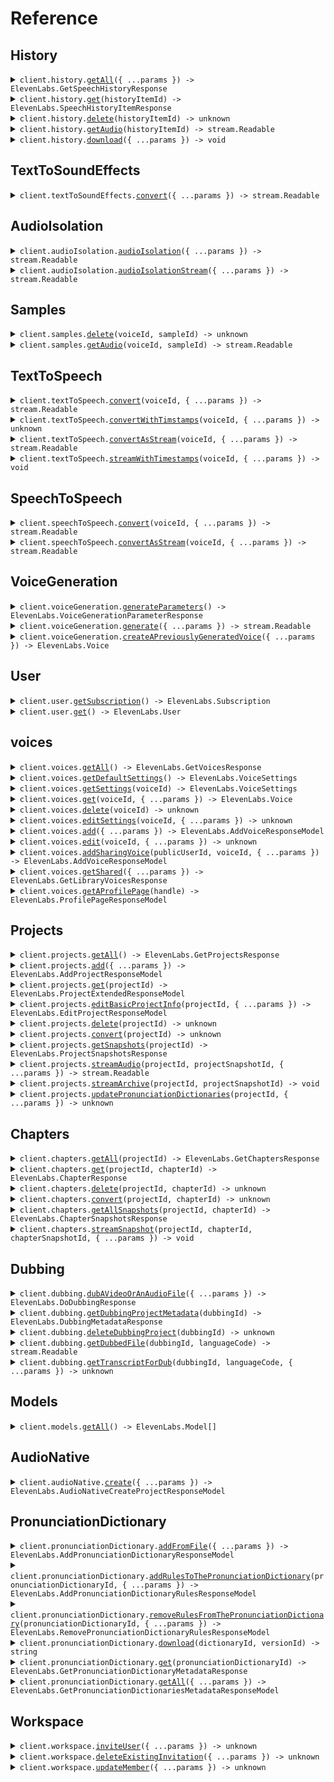 # Reference

## History

<details><summary><code>client.history.<a href="/src/api/resources/history/client/Client.ts">getAll</a>({ ...params }) -> ElevenLabs.GetSpeechHistoryResponse</code></summary>
<dl>
<dd>

#### 📝 Description

<dl>
<dd>

<dl>
<dd>

Returns metadata about all your generated audio.

</dd>
</dl>
</dd>
</dl>

#### 🔌 Usage

<dl>
<dd>

<dl>
<dd>

```typescript
await client.history.getAll({
    page_size: 1,
    voice_id: "pMsXgVXv3BLzUgSXRplE",
});
```

</dd>
</dl>
</dd>
</dl>

#### ⚙️ Parameters

<dl>
<dd>

<dl>
<dd>

**request:** `ElevenLabs.HistoryGetAllRequest`

</dd>
</dl>

<dl>
<dd>

**requestOptions:** `History.RequestOptions`

</dd>
</dl>
</dd>
</dl>

</dd>
</dl>
</details>

<details><summary><code>client.history.<a href="/src/api/resources/history/client/Client.ts">get</a>(historyItemId) -> ElevenLabs.SpeechHistoryItemResponse</code></summary>
<dl>
<dd>

#### 📝 Description

<dl>
<dd>

<dl>
<dd>

Returns information about an history item by its ID.

</dd>
</dl>
</dd>
</dl>

#### 🔌 Usage

<dl>
<dd>

<dl>
<dd>

```typescript
await client.history.get("ja9xsmfGhxYcymxGcOGB");
```

</dd>
</dl>
</dd>
</dl>

#### ⚙️ Parameters

<dl>
<dd>

<dl>
<dd>

**historyItemId:** `string` — History item ID to be used, you can use GET https://api.elevenlabs.io/v1/history to receive a list of history items and their IDs.

</dd>
</dl>

<dl>
<dd>

**requestOptions:** `History.RequestOptions`

</dd>
</dl>
</dd>
</dl>

</dd>
</dl>
</details>

<details><summary><code>client.history.<a href="/src/api/resources/history/client/Client.ts">delete</a>(historyItemId) -> unknown</code></summary>
<dl>
<dd>

#### 📝 Description

<dl>
<dd>

<dl>
<dd>

Delete a history item by its ID

</dd>
</dl>
</dd>
</dl>

#### 🔌 Usage

<dl>
<dd>

<dl>
<dd>

```typescript
await client.history.delete("ja9xsmfGhxYcymxGcOGB");
```

</dd>
</dl>
</dd>
</dl>

#### ⚙️ Parameters

<dl>
<dd>

<dl>
<dd>

**historyItemId:** `string` — History item ID to be used, you can use GET https://api.elevenlabs.io/v1/history to receive a list of history items and their IDs.

</dd>
</dl>

<dl>
<dd>

**requestOptions:** `History.RequestOptions`

</dd>
</dl>
</dd>
</dl>

</dd>
</dl>
</details>

<details><summary><code>client.history.<a href="/src/api/resources/history/client/Client.ts">getAudio</a>(historyItemId) -> stream.Readable</code></summary>
<dl>
<dd>

#### 📝 Description

<dl>
<dd>

<dl>
<dd>

Returns the audio of an history item.

</dd>
</dl>
</dd>
</dl>

#### 🔌 Usage

<dl>
<dd>

<dl>
<dd>

```typescript
await client.history.getAudio("ja9xsmfGhxYcymxGcOGB");
```

</dd>
</dl>
</dd>
</dl>

#### ⚙️ Parameters

<dl>
<dd>

<dl>
<dd>

**historyItemId:** `string` — History item ID to be used, you can use GET https://api.elevenlabs.io/v1/history to receive a list of history items and their IDs.

</dd>
</dl>

<dl>
<dd>

**requestOptions:** `History.RequestOptions`

</dd>
</dl>
</dd>
</dl>

</dd>
</dl>
</details>

<details><summary><code>client.history.<a href="/src/api/resources/history/client/Client.ts">download</a>({ ...params }) -> void</code></summary>
<dl>
<dd>

#### 📝 Description

<dl>
<dd>

<dl>
<dd>

Download one or more history items. If one history item ID is provided, we will return a single audio file. If more than one history item IDs are provided, we will provide the history items packed into a .zip file.

</dd>
</dl>
</dd>
</dl>

#### 🔌 Usage

<dl>
<dd>

<dl>
<dd>

```typescript
await client.history.download({
    history_item_ids: ["ja9xsmfGhxYcymxGcOGB"],
});
```

</dd>
</dl>
</dd>
</dl>

#### ⚙️ Parameters

<dl>
<dd>

<dl>
<dd>

**request:** `ElevenLabs.DownloadHistoryRequest`

</dd>
</dl>

<dl>
<dd>

**requestOptions:** `History.RequestOptions`

</dd>
</dl>
</dd>
</dl>

</dd>
</dl>
</details>

## TextToSoundEffects

<details><summary><code>client.textToSoundEffects.<a href="/src/api/resources/textToSoundEffects/client/Client.ts">convert</a>({ ...params }) -> stream.Readable</code></summary>
<dl>
<dd>

#### 📝 Description

<dl>
<dd>

<dl>
<dd>

Converts a text of your choice into sound

</dd>
</dl>
</dd>
</dl>

#### 🔌 Usage

<dl>
<dd>

<dl>
<dd>

```typescript
await client.textToSoundEffects.convert({
    text: "string",
    duration_seconds: 1.1,
    prompt_influence: 1.1,
});
```

</dd>
</dl>
</dd>
</dl>

#### ⚙️ Parameters

<dl>
<dd>

<dl>
<dd>

**request:** `ElevenLabs.BodySoundGenerationV1SoundGenerationPost`

</dd>
</dl>

<dl>
<dd>

**requestOptions:** `TextToSoundEffects.RequestOptions`

</dd>
</dl>
</dd>
</dl>

</dd>
</dl>
</details>

## AudioIsolation

<details><summary><code>client.audioIsolation.<a href="/src/api/resources/audioIsolation/client/Client.ts">audioIsolation</a>({ ...params }) -> stream.Readable</code></summary>
<dl>
<dd>

#### 📝 Description

<dl>
<dd>

<dl>
<dd>

Removes background noise from audio

</dd>
</dl>
</dd>
</dl>

#### 🔌 Usage

<dl>
<dd>

<dl>
<dd>

```typescript
await client.audioIsolation.audioIsolation({
    audio: fs.createReadStream("/path/to/your/file"),
});
```

</dd>
</dl>
</dd>
</dl>

#### ⚙️ Parameters

<dl>
<dd>

<dl>
<dd>

**request:** `ElevenLabs.BodyAudioIsolationV1AudioIsolationPost`

</dd>
</dl>

<dl>
<dd>

**requestOptions:** `AudioIsolation.RequestOptions`

</dd>
</dl>
</dd>
</dl>

</dd>
</dl>
</details>

<details><summary><code>client.audioIsolation.<a href="/src/api/resources/audioIsolation/client/Client.ts">audioIsolationStream</a>({ ...params }) -> stream.Readable</code></summary>
<dl>
<dd>

#### 📝 Description

<dl>
<dd>

<dl>
<dd>

Removes background noise from audio and streams the result

</dd>
</dl>
</dd>
</dl>

#### 🔌 Usage

<dl>
<dd>

<dl>
<dd>

```typescript
await client.audioIsolation.audioIsolationStream({
    audio: fs.createReadStream("/path/to/your/file"),
});
```

</dd>
</dl>
</dd>
</dl>

#### ⚙️ Parameters

<dl>
<dd>

<dl>
<dd>

**request:** `ElevenLabs.BodyAudioIsolationStreamV1AudioIsolationStreamPost`

</dd>
</dl>

<dl>
<dd>

**requestOptions:** `AudioIsolation.RequestOptions`

</dd>
</dl>
</dd>
</dl>

</dd>
</dl>
</details>

## Samples

<details><summary><code>client.samples.<a href="/src/api/resources/samples/client/Client.ts">delete</a>(voiceId, sampleId) -> unknown</code></summary>
<dl>
<dd>

#### 📝 Description

<dl>
<dd>

<dl>
<dd>

Removes a sample by its ID.

</dd>
</dl>
</dd>
</dl>

#### 🔌 Usage

<dl>
<dd>

<dl>
<dd>

```typescript
await client.samples.delete("ja9xsmfGhxYcymxGcOGB", "pMsXgVXv3BLzUgSXRplE");
```

</dd>
</dl>
</dd>
</dl>

#### ⚙️ Parameters

<dl>
<dd>

<dl>
<dd>

**voiceId:** `string` — Voice ID to be used, you can use https://api.elevenlabs.io/v1/voices to list all the available voices.

</dd>
</dl>

<dl>
<dd>

**sampleId:** `string` — Sample ID to be used, you can use GET https://api.elevenlabs.io/v1/voices/{voice_id} to list all the available samples for a voice.

</dd>
</dl>

<dl>
<dd>

**requestOptions:** `Samples.RequestOptions`

</dd>
</dl>
</dd>
</dl>

</dd>
</dl>
</details>

<details><summary><code>client.samples.<a href="/src/api/resources/samples/client/Client.ts">getAudio</a>(voiceId, sampleId) -> stream.Readable</code></summary>
<dl>
<dd>

#### 📝 Description

<dl>
<dd>

<dl>
<dd>

Returns the audio corresponding to a sample attached to a voice.

</dd>
</dl>
</dd>
</dl>

#### 🔌 Usage

<dl>
<dd>

<dl>
<dd>

```typescript
await client.samples.getAudio("ja9xsmfGhxYcymxGcOGB", "pMsXgVXv3BLzUgSXRplE");
```

</dd>
</dl>
</dd>
</dl>

#### ⚙️ Parameters

<dl>
<dd>

<dl>
<dd>

**voiceId:** `string` — Voice ID to be used, you can use https://api.elevenlabs.io/v1/voices to list all the available voices.

</dd>
</dl>

<dl>
<dd>

**sampleId:** `string` — Sample ID to be used, you can use GET https://api.elevenlabs.io/v1/voices/{voice_id} to list all the available samples for a voice.

</dd>
</dl>

<dl>
<dd>

**requestOptions:** `Samples.RequestOptions`

</dd>
</dl>
</dd>
</dl>

</dd>
</dl>
</details>

## TextToSpeech

<details><summary><code>client.textToSpeech.<a href="/src/api/resources/textToSpeech/client/Client.ts">convert</a>(voiceId, { ...params }) -> stream.Readable</code></summary>
<dl>
<dd>

#### 📝 Description

<dl>
<dd>

<dl>
<dd>

Converts text into speech using a voice of your choice and returns audio.

</dd>
</dl>
</dd>
</dl>

#### 🔌 Usage

<dl>
<dd>

<dl>
<dd>

```typescript
await client.textToSpeech.convert("pMsXgVXv3BLzUgSXRplE", {
    optimize_streaming_latency: ElevenLabs.OptimizeStreamingLatency.Zero,
    output_format: ElevenLabs.OutputFormat.Mp32205032,
    text: "It sure does, Jackie\u2026 My mama always said: \u201CIn Carolina, the air's so thick you can wear it!\u201D",
    voice_settings: {
        stability: 0.1,
        similarity_boost: 0.3,
        style: 0.2,
    },
});
```

</dd>
</dl>
</dd>
</dl>

#### ⚙️ Parameters

<dl>
<dd>

<dl>
<dd>

**voiceId:** `string` — Voice ID to be used, you can use https://api.elevenlabs.io/v1/voices to list all the available voices.

</dd>
</dl>

<dl>
<dd>

**request:** `ElevenLabs.TextToSpeechRequest`

</dd>
</dl>

<dl>
<dd>

**requestOptions:** `TextToSpeech.RequestOptions`

</dd>
</dl>
</dd>
</dl>

</dd>
</dl>
</details>

<details><summary><code>client.textToSpeech.<a href="/src/api/resources/textToSpeech/client/Client.ts">convertWithTimstamps</a>(voiceId, { ...params }) -> unknown</code></summary>
<dl>
<dd>

#### 📝 Description

<dl>
<dd>

<dl>
<dd>

Converts text into speech using a voice of your choice and returns JSON containing audio as a base64 encoded string together with information on when which character was spoken.

</dd>
</dl>
</dd>
</dl>

#### 🔌 Usage

<dl>
<dd>

<dl>
<dd>

```typescript
await client.textToSpeech.convertWithTimstamps("voice_id", {
    text: "text",
});
```

</dd>
</dl>
</dd>
</dl>

#### ⚙️ Parameters

<dl>
<dd>

<dl>
<dd>

**voiceId:** `string` — Voice ID to be used, you can use https://api.elevenlabs.io/v1/voices to list all the available voices.

</dd>
</dl>

<dl>
<dd>

**request:** `ElevenLabs.TextToSpeechWithTimstampsRequest`

</dd>
</dl>

<dl>
<dd>

**requestOptions:** `TextToSpeech.RequestOptions`

</dd>
</dl>
</dd>
</dl>

</dd>
</dl>
</details>

<details><summary><code>client.textToSpeech.<a href="/src/api/resources/textToSpeech/client/Client.ts">convertAsStream</a>(voiceId, { ...params }) -> stream.Readable</code></summary>
<dl>
<dd>

#### 📝 Description

<dl>
<dd>

<dl>
<dd>

Converts text into speech using a voice of your choice and returns audio as an audio stream.

</dd>
</dl>
</dd>
</dl>

#### 🔌 Usage

<dl>
<dd>

<dl>
<dd>

```typescript
await client.textToSpeech.convertAsStream("pMsXgVXv3BLzUgSXRplE", {
    optimize_streaming_latency: ElevenLabs.OptimizeStreamingLatency.Zero,
    output_format: ElevenLabs.OutputFormat.Mp32205032,
    text: "It sure does, Jackie\u2026 My mama always said: \u201CIn Carolina, the air's so thick you can wear it!\u201D",
    voice_settings: {
        stability: 0.1,
        similarity_boost: 0.3,
        style: 0.2,
    },
});
```

</dd>
</dl>
</dd>
</dl>

#### ⚙️ Parameters

<dl>
<dd>

<dl>
<dd>

**voiceId:** `string` — Voice ID to be used, you can use https://api.elevenlabs.io/v1/voices to list all the available voices.

</dd>
</dl>

<dl>
<dd>

**request:** `ElevenLabs.StreamTextToSpeechRequest`

</dd>
</dl>

<dl>
<dd>

**requestOptions:** `TextToSpeech.RequestOptions`

</dd>
</dl>
</dd>
</dl>

</dd>
</dl>
</details>

<details><summary><code>client.textToSpeech.<a href="/src/api/resources/textToSpeech/client/Client.ts">streamWithTimestamps</a>(voiceId, { ...params }) -> void</code></summary>
<dl>
<dd>

#### 📝 Description

<dl>
<dd>

<dl>
<dd>

Converts text into speech using a voice of your choice and returns a stream of JSONs containing audio as a base64 encoded string together with information on when which character was spoken.

</dd>
</dl>
</dd>
</dl>

#### 🔌 Usage

<dl>
<dd>

<dl>
<dd>

```typescript
await client.textToSpeech.streamWithTimestamps("voice_id", {
    text: "text",
});
```

</dd>
</dl>
</dd>
</dl>

#### ⚙️ Parameters

<dl>
<dd>

<dl>
<dd>

**voiceId:** `string` — Voice ID to be used, you can use https://api.elevenlabs.io/v1/voices to list all the available voices.

</dd>
</dl>

<dl>
<dd>

**request:** `ElevenLabs.StreamTextToSpeechWithTimstampsRequest`

</dd>
</dl>

<dl>
<dd>

**requestOptions:** `TextToSpeech.RequestOptions`

</dd>
</dl>
</dd>
</dl>

</dd>
</dl>
</details>

## SpeechToSpeech

<details><summary><code>client.speechToSpeech.<a href="/src/api/resources/speechToSpeech/client/Client.ts">convert</a>(voiceId, { ...params }) -> stream.Readable</code></summary>
<dl>
<dd>

#### 📝 Description

<dl>
<dd>

<dl>
<dd>

Create speech by combining the content and emotion of the uploaded audio with a voice of your choice.

</dd>
</dl>
</dd>
</dl>

#### 🔌 Usage

<dl>
<dd>

<dl>
<dd>

```typescript
await client.speechToSpeech.convert("string", {
    audio: fs.createReadStream("/path/to/your/file"),
    enable_logging: ElevenLabs.OptimizeStreamingLatency.Zero,
    optimize_streaming_latency: ElevenLabs.OutputFormat.Mp32205032,
    output_format: "string",
});
```

</dd>
</dl>
</dd>
</dl>

#### ⚙️ Parameters

<dl>
<dd>

<dl>
<dd>

**voiceId:** `string`

</dd>
</dl>

<dl>
<dd>

**request:** `ElevenLabs.BodySpeechToSpeechV1SpeechToSpeechVoiceIdPost`

</dd>
</dl>

<dl>
<dd>

**requestOptions:** `SpeechToSpeech.RequestOptions`

</dd>
</dl>
</dd>
</dl>

</dd>
</dl>
</details>

<details><summary><code>client.speechToSpeech.<a href="/src/api/resources/speechToSpeech/client/Client.ts">convertAsStream</a>(voiceId, { ...params }) -> stream.Readable</code></summary>
<dl>
<dd>

#### 📝 Description

<dl>
<dd>

<dl>
<dd>

Create speech by combining the content and emotion of the uploaded audio with a voice of your choice and returns an audio stream.

</dd>
</dl>
</dd>
</dl>

#### 🔌 Usage

<dl>
<dd>

<dl>
<dd>

```typescript
await client.speechToSpeech.convertAsStream("string", {
    audio: fs.createReadStream("/path/to/your/file"),
    enable_logging: ElevenLabs.OptimizeStreamingLatency.Zero,
    optimize_streaming_latency: ElevenLabs.OutputFormat.Mp32205032,
    output_format: "string",
});
```

</dd>
</dl>
</dd>
</dl>

#### ⚙️ Parameters

<dl>
<dd>

<dl>
<dd>

**voiceId:** `string`

</dd>
</dl>

<dl>
<dd>

**request:** `ElevenLabs.BodySpeechToSpeechStreamingV1SpeechToSpeechVoiceIdStreamPost`

</dd>
</dl>

<dl>
<dd>

**requestOptions:** `SpeechToSpeech.RequestOptions`

</dd>
</dl>
</dd>
</dl>

</dd>
</dl>
</details>

## VoiceGeneration

<details><summary><code>client.voiceGeneration.<a href="/src/api/resources/voiceGeneration/client/Client.ts">generateParameters</a>() -> ElevenLabs.VoiceGenerationParameterResponse</code></summary>
<dl>
<dd>

#### 📝 Description

<dl>
<dd>

<dl>
<dd>

Get possible parameters for the /v1/voice-generation/generate-voice endpoint.

</dd>
</dl>
</dd>
</dl>

#### 🔌 Usage

<dl>
<dd>

<dl>
<dd>

```typescript
await client.voiceGeneration.generateParameters();
```

</dd>
</dl>
</dd>
</dl>

#### ⚙️ Parameters

<dl>
<dd>

<dl>
<dd>

**requestOptions:** `VoiceGeneration.RequestOptions`

</dd>
</dl>
</dd>
</dl>

</dd>
</dl>
</details>

<details><summary><code>client.voiceGeneration.<a href="/src/api/resources/voiceGeneration/client/Client.ts">generate</a>({ ...params }) -> stream.Readable</code></summary>
<dl>
<dd>

#### 📝 Description

<dl>
<dd>

<dl>
<dd>

Generate a random voice based on parameters. This method returns a generated_voice_id in the response header, and a sample of the voice in the body. If you like the generated voice call /v1/voice-generation/create-voice with the generated_voice_id to create the voice.

</dd>
</dl>
</dd>
</dl>

#### 🔌 Usage

<dl>
<dd>

<dl>
<dd>

```typescript
await client.voiceGeneration.generate({
    gender: ElevenLabs.Gender.Female,
    accent: "american",
    age: ElevenLabs.Age.MiddleAged,
    accent_strength: 2,
    text: "It sure does, Jackie\u2026 My mama always said: \u201CIn Carolina, the air's so thick you can wear it!\u201D",
});
```

</dd>
</dl>
</dd>
</dl>

#### ⚙️ Parameters

<dl>
<dd>

<dl>
<dd>

**request:** `ElevenLabs.GenerateVoiceRequest`

</dd>
</dl>

<dl>
<dd>

**requestOptions:** `VoiceGeneration.RequestOptions`

</dd>
</dl>
</dd>
</dl>

</dd>
</dl>
</details>

<details><summary><code>client.voiceGeneration.<a href="/src/api/resources/voiceGeneration/client/Client.ts">createAPreviouslyGeneratedVoice</a>({ ...params }) -> ElevenLabs.Voice</code></summary>
<dl>
<dd>

#### 📝 Description

<dl>
<dd>

<dl>
<dd>

Create a previously generated voice. This endpoint should be called after you fetched a generated_voice_id using /v1/voice-generation/generate-voice.

</dd>
</dl>
</dd>
</dl>

#### 🔌 Usage

<dl>
<dd>

<dl>
<dd>

```typescript
await client.voiceGeneration.createAPreviouslyGeneratedVoice({
    voice_name: "Alex",
    voice_description: "Middle-aged American woman",
    generated_voice_id: "rbVJFu6SGRD1dbWpKnWl",
});
```

</dd>
</dl>
</dd>
</dl>

#### ⚙️ Parameters

<dl>
<dd>

<dl>
<dd>

**request:** `ElevenLabs.CreatePreviouslyGenertedVoiceRequest`

</dd>
</dl>

<dl>
<dd>

**requestOptions:** `VoiceGeneration.RequestOptions`

</dd>
</dl>
</dd>
</dl>

</dd>
</dl>
</details>

## User

<details><summary><code>client.user.<a href="/src/api/resources/user/client/Client.ts">getSubscription</a>() -> ElevenLabs.Subscription</code></summary>
<dl>
<dd>

#### 📝 Description

<dl>
<dd>

<dl>
<dd>

Gets extended information about the users subscription

</dd>
</dl>
</dd>
</dl>

#### 🔌 Usage

<dl>
<dd>

<dl>
<dd>

```typescript
await client.user.getSubscription();
```

</dd>
</dl>
</dd>
</dl>

#### ⚙️ Parameters

<dl>
<dd>

<dl>
<dd>

**requestOptions:** `User.RequestOptions`

</dd>
</dl>
</dd>
</dl>

</dd>
</dl>
</details>

<details><summary><code>client.user.<a href="/src/api/resources/user/client/Client.ts">get</a>() -> ElevenLabs.User</code></summary>
<dl>
<dd>

#### 📝 Description

<dl>
<dd>

<dl>
<dd>

Gets information about the user

</dd>
</dl>
</dd>
</dl>

#### 🔌 Usage

<dl>
<dd>

<dl>
<dd>

```typescript
await client.user.get();
```

</dd>
</dl>
</dd>
</dl>

#### ⚙️ Parameters

<dl>
<dd>

<dl>
<dd>

**requestOptions:** `User.RequestOptions`

</dd>
</dl>
</dd>
</dl>

</dd>
</dl>
</details>

## voices

<details><summary><code>client.voices.<a href="/src/api/resources/voices/client/Client.ts">getAll</a>() -> ElevenLabs.GetVoicesResponse</code></summary>
<dl>
<dd>

#### 📝 Description

<dl>
<dd>

<dl>
<dd>

Gets a list of all available voices for a user.

</dd>
</dl>
</dd>
</dl>

#### 🔌 Usage

<dl>
<dd>

<dl>
<dd>

```typescript
await client.voices.getAll();
```

</dd>
</dl>
</dd>
</dl>

#### ⚙️ Parameters

<dl>
<dd>

<dl>
<dd>

**requestOptions:** `Voices.RequestOptions`

</dd>
</dl>
</dd>
</dl>

</dd>
</dl>
</details>

<details><summary><code>client.voices.<a href="/src/api/resources/voices/client/Client.ts">getDefaultSettings</a>() -> ElevenLabs.VoiceSettings</code></summary>
<dl>
<dd>

#### 📝 Description

<dl>
<dd>

<dl>
<dd>

Gets the default settings for voices. "similarity_boost" corresponds to"Clarity + Similarity Enhancement" in the web app and "stability" corresponds to "Stability" slider in the web app.

</dd>
</dl>
</dd>
</dl>

#### 🔌 Usage

<dl>
<dd>

<dl>
<dd>

```typescript
await client.voices.getDefaultSettings();
```

</dd>
</dl>
</dd>
</dl>

#### ⚙️ Parameters

<dl>
<dd>

<dl>
<dd>

**requestOptions:** `Voices.RequestOptions`

</dd>
</dl>
</dd>
</dl>

</dd>
</dl>
</details>

<details><summary><code>client.voices.<a href="/src/api/resources/voices/client/Client.ts">getSettings</a>(voiceId) -> ElevenLabs.VoiceSettings</code></summary>
<dl>
<dd>

#### 📝 Description

<dl>
<dd>

<dl>
<dd>

Returns the settings for a specific voice. "similarity_boost" corresponds to"Clarity + Similarity Enhancement" in the web app and "stability" corresponds to "Stability" slider in the web app.

</dd>
</dl>
</dd>
</dl>

#### 🔌 Usage

<dl>
<dd>

<dl>
<dd>

```typescript
await client.voices.getSettings("2EiwWnXFnvU5JabPnv8n");
```

</dd>
</dl>
</dd>
</dl>

#### ⚙️ Parameters

<dl>
<dd>

<dl>
<dd>

**voiceId:** `string` — Voice ID to be used, you can use https://api.elevenlabs.io/v1/voices to list all the available voices.

</dd>
</dl>

<dl>
<dd>

**requestOptions:** `Voices.RequestOptions`

</dd>
</dl>
</dd>
</dl>

</dd>
</dl>
</details>

<details><summary><code>client.voices.<a href="/src/api/resources/voices/client/Client.ts">get</a>(voiceId, { ...params }) -> ElevenLabs.Voice</code></summary>
<dl>
<dd>

#### 📝 Description

<dl>
<dd>

<dl>
<dd>

Returns metadata about a specific voice.

</dd>
</dl>
</dd>
</dl>

#### 🔌 Usage

<dl>
<dd>

<dl>
<dd>

```typescript
await client.voices.get("29vD33N1CtxCmqQRPOHJ");
```

</dd>
</dl>
</dd>
</dl>

#### ⚙️ Parameters

<dl>
<dd>

<dl>
<dd>

**voiceId:** `string` — Voice ID to be used, you can use https://api.elevenlabs.io/v1/voices to list all the available voices.

</dd>
</dl>

<dl>
<dd>

**request:** `ElevenLabs.VoicesGetRequest`

</dd>
</dl>

<dl>
<dd>

**requestOptions:** `Voices.RequestOptions`

</dd>
</dl>
</dd>
</dl>

</dd>
</dl>
</details>

<details><summary><code>client.voices.<a href="/src/api/resources/voices/client/Client.ts">delete</a>(voiceId) -> unknown</code></summary>
<dl>
<dd>

#### 📝 Description

<dl>
<dd>

<dl>
<dd>

Deletes a voice by its ID.

</dd>
</dl>
</dd>
</dl>

#### 🔌 Usage

<dl>
<dd>

<dl>
<dd>

```typescript
await client.voices.delete("29vD33N1CtxCmqQRPOHJ");
```

</dd>
</dl>
</dd>
</dl>

#### ⚙️ Parameters

<dl>
<dd>

<dl>
<dd>

**voiceId:** `string` — Voice ID to be used, you can use https://api.elevenlabs.io/v1/voices to list all the available voices.

</dd>
</dl>

<dl>
<dd>

**requestOptions:** `Voices.RequestOptions`

</dd>
</dl>
</dd>
</dl>

</dd>
</dl>
</details>

<details><summary><code>client.voices.<a href="/src/api/resources/voices/client/Client.ts">editSettings</a>(voiceId, { ...params }) -> unknown</code></summary>
<dl>
<dd>

#### 📝 Description

<dl>
<dd>

<dl>
<dd>

Edit your settings for a specific voice. "similarity_boost" corresponds to"Clarity + Similarity Enhancement" in the web app and "stability" corresponds to "Stability" slider in the web app.

</dd>
</dl>
</dd>
</dl>

#### 🔌 Usage

<dl>
<dd>

<dl>
<dd>

```typescript
await client.voices.editSettings("29vD33N1CtxCmqQRPOHJ", {
    stability: 0.1,
    similarity_boost: 0.3,
    style: 0.2,
});
```

</dd>
</dl>
</dd>
</dl>

#### ⚙️ Parameters

<dl>
<dd>

<dl>
<dd>

**voiceId:** `string` — Voice ID to be used, you can use https://api.elevenlabs.io/v1/voices to list all the available voices.

</dd>
</dl>

<dl>
<dd>

**request:** `ElevenLabs.VoiceSettings`

</dd>
</dl>

<dl>
<dd>

**requestOptions:** `Voices.RequestOptions`

</dd>
</dl>
</dd>
</dl>

</dd>
</dl>
</details>

<details><summary><code>client.voices.<a href="/src/api/resources/voices/client/Client.ts">add</a>({ ...params }) -> ElevenLabs.AddVoiceResponseModel</code></summary>
<dl>
<dd>

#### 📝 Description

<dl>
<dd>

<dl>
<dd>

Add a new voice to your collection of voices in VoiceLab.

</dd>
</dl>
</dd>
</dl>

#### 🔌 Usage

<dl>
<dd>

<dl>
<dd>

```typescript
await client.voices.add({
    files: [fs.createReadStream("/path/to/your/file")],
    name: "Alex",
});
```

</dd>
</dl>
</dd>
</dl>

#### ⚙️ Parameters

<dl>
<dd>

<dl>
<dd>

**request:** `ElevenLabs.BodyAddVoiceV1VoicesAddPost`

</dd>
</dl>

<dl>
<dd>

**requestOptions:** `Voices.RequestOptions`

</dd>
</dl>
</dd>
</dl>

</dd>
</dl>
</details>

<details><summary><code>client.voices.<a href="/src/api/resources/voices/client/Client.ts">edit</a>(voiceId, { ...params }) -> unknown</code></summary>
<dl>
<dd>

#### 📝 Description

<dl>
<dd>

<dl>
<dd>

Edit a voice created by you.

</dd>
</dl>
</dd>
</dl>

#### 🔌 Usage

<dl>
<dd>

<dl>
<dd>

```typescript
await client.voices.edit("JBFqnCBsd6RMkjVDRZzb", {
    name: "George",
});
```

</dd>
</dl>
</dd>
</dl>

#### ⚙️ Parameters

<dl>
<dd>

<dl>
<dd>

**voiceId:** `string`

</dd>
</dl>

<dl>
<dd>

**request:** `ElevenLabs.BodyEditVoiceV1VoicesVoiceIdEditPost`

</dd>
</dl>

<dl>
<dd>

**requestOptions:** `Voices.RequestOptions`

</dd>
</dl>
</dd>
</dl>

</dd>
</dl>
</details>

<details><summary><code>client.voices.<a href="/src/api/resources/voices/client/Client.ts">addSharingVoice</a>(publicUserId, voiceId, { ...params }) -> ElevenLabs.AddVoiceResponseModel</code></summary>
<dl>
<dd>

#### 📝 Description

<dl>
<dd>

<dl>
<dd>

Add a sharing voice to your collection of voices in VoiceLab.

</dd>
</dl>
</dd>
</dl>

#### 🔌 Usage

<dl>
<dd>

<dl>
<dd>

```typescript
await client.voices.addSharingVoice(
    "63e84100a6bf7874ba37a1bab9a31828a379ec94b891b401653b655c5110880f",
    "sB1b5zUrxQVAFl2PhZFp",
    {
        new_name: "Alita",
    }
);
```

</dd>
</dl>
</dd>
</dl>

#### ⚙️ Parameters

<dl>
<dd>

<dl>
<dd>

**publicUserId:** `string` — Public user ID used to publicly identify ElevenLabs users.

</dd>
</dl>

<dl>
<dd>

**voiceId:** `string` — Voice ID to be used, you can use https://api.elevenlabs.io/v1/voices to list all the available voices.

</dd>
</dl>

<dl>
<dd>

**request:** `ElevenLabs.AddSharingVoiceRequest`

</dd>
</dl>

<dl>
<dd>

**requestOptions:** `Voices.RequestOptions`

</dd>
</dl>
</dd>
</dl>

</dd>
</dl>
</details>

<details><summary><code>client.voices.<a href="/src/api/resources/voices/client/Client.ts">getShared</a>({ ...params }) -> ElevenLabs.GetLibraryVoicesResponse</code></summary>
<dl>
<dd>

#### 📝 Description

<dl>
<dd>

<dl>
<dd>

Gets a list of shared voices.

</dd>
</dl>
</dd>
</dl>

#### 🔌 Usage

<dl>
<dd>

<dl>
<dd>

```typescript
await client.voices.getShared({
    page_size: 1,
    gender: "female",
    language: "en",
});
```

</dd>
</dl>
</dd>
</dl>

#### ⚙️ Parameters

<dl>
<dd>

<dl>
<dd>

**request:** `ElevenLabs.VoicesGetSharedRequest`

</dd>
</dl>

<dl>
<dd>

**requestOptions:** `Voices.RequestOptions`

</dd>
</dl>
</dd>
</dl>

</dd>
</dl>
</details>

<details><summary><code>client.voices.<a href="/src/api/resources/voices/client/Client.ts">getAProfilePage</a>(handle) -> ElevenLabs.ProfilePageResponseModel</code></summary>
<dl>
<dd>

#### 📝 Description

<dl>
<dd>

<dl>
<dd>

Gets a profile page based on a handle

</dd>
</dl>
</dd>
</dl>

#### 🔌 Usage

<dl>
<dd>

<dl>
<dd>

```typescript
await client.voices.getAProfilePage("handle");
```

</dd>
</dl>
</dd>
</dl>

#### ⚙️ Parameters

<dl>
<dd>

<dl>
<dd>

**handle:** `string` — Handle for a VA's profile page

</dd>
</dl>

<dl>
<dd>

**requestOptions:** `Voices.RequestOptions`

</dd>
</dl>
</dd>
</dl>

</dd>
</dl>
</details>

## Projects

<details><summary><code>client.projects.<a href="/src/api/resources/projects/client/Client.ts">getAll</a>() -> ElevenLabs.GetProjectsResponse</code></summary>
<dl>
<dd>

#### 📝 Description

<dl>
<dd>

<dl>
<dd>

Returns a list of your projects together and its metadata.

</dd>
</dl>
</dd>
</dl>

#### 🔌 Usage

<dl>
<dd>

<dl>
<dd>

```typescript
await client.projects.getAll();
```

</dd>
</dl>
</dd>
</dl>

#### ⚙️ Parameters

<dl>
<dd>

<dl>
<dd>

**requestOptions:** `Projects.RequestOptions`

</dd>
</dl>
</dd>
</dl>

</dd>
</dl>
</details>

<details><summary><code>client.projects.<a href="/src/api/resources/projects/client/Client.ts">add</a>({ ...params }) -> ElevenLabs.AddProjectResponseModel</code></summary>
<dl>
<dd>

#### 📝 Description

<dl>
<dd>

<dl>
<dd>

Creates a new project, it can be either initialized as blank, from a document or from a URL.

</dd>
</dl>
</dd>
</dl>

#### 🔌 Usage

<dl>
<dd>

<dl>
<dd>

```typescript
await client.projects.add({
    name: "name",
    default_title_voice_id: "default_title_voice_id",
    default_paragraph_voice_id: "default_paragraph_voice_id",
    default_model_id: "default_model_id",
});
```

</dd>
</dl>
</dd>
</dl>

#### ⚙️ Parameters

<dl>
<dd>

<dl>
<dd>

**request:** `ElevenLabs.BodyAddProjectV1ProjectsAddPost`

</dd>
</dl>

<dl>
<dd>

**requestOptions:** `Projects.RequestOptions`

</dd>
</dl>
</dd>
</dl>

</dd>
</dl>
</details>

<details><summary><code>client.projects.<a href="/src/api/resources/projects/client/Client.ts">get</a>(projectId) -> ElevenLabs.ProjectExtendedResponseModel</code></summary>
<dl>
<dd>

#### 📝 Description

<dl>
<dd>

<dl>
<dd>

Returns information about a specific project. This endpoint returns more detailed information about a project than GET api.elevenlabs.io/v1/projects.

</dd>
</dl>
</dd>
</dl>

#### 🔌 Usage

<dl>
<dd>

<dl>
<dd>

```typescript
await client.projects.get("project_id");
```

</dd>
</dl>
</dd>
</dl>

#### ⚙️ Parameters

<dl>
<dd>

<dl>
<dd>

**projectId:** `string` — The project_id of the project, you can query GET https://api.elevenlabs.io/v1/projects to list all available projects.

</dd>
</dl>

<dl>
<dd>

**requestOptions:** `Projects.RequestOptions`

</dd>
</dl>
</dd>
</dl>

</dd>
</dl>
</details>

<details><summary><code>client.projects.<a href="/src/api/resources/projects/client/Client.ts">editBasicProjectInfo</a>(projectId, { ...params }) -> ElevenLabs.EditProjectResponseModel</code></summary>
<dl>
<dd>

#### 📝 Description

<dl>
<dd>

<dl>
<dd>

Edits basic project info.

</dd>
</dl>
</dd>
</dl>

#### 🔌 Usage

<dl>
<dd>

<dl>
<dd>

```typescript
await client.projects.editBasicProjectInfo("project_id", {
    name: "name",
    default_title_voice_id: "default_title_voice_id",
    default_paragraph_voice_id: "default_paragraph_voice_id",
});
```

</dd>
</dl>
</dd>
</dl>

#### ⚙️ Parameters

<dl>
<dd>

<dl>
<dd>

**projectId:** `string` — The project_id of the project, you can query GET https://api.elevenlabs.io/v1/projects to list all available projects.

</dd>
</dl>

<dl>
<dd>

**request:** `ElevenLabs.BodyEditBasicProjectInfoV1ProjectsProjectIdPost`

</dd>
</dl>

<dl>
<dd>

**requestOptions:** `Projects.RequestOptions`

</dd>
</dl>
</dd>
</dl>

</dd>
</dl>
</details>

<details><summary><code>client.projects.<a href="/src/api/resources/projects/client/Client.ts">delete</a>(projectId) -> unknown</code></summary>
<dl>
<dd>

#### 📝 Description

<dl>
<dd>

<dl>
<dd>

Delete a project by its project_id.

</dd>
</dl>
</dd>
</dl>

#### 🔌 Usage

<dl>
<dd>

<dl>
<dd>

```typescript
await client.projects.delete("project_id");
```

</dd>
</dl>
</dd>
</dl>

#### ⚙️ Parameters

<dl>
<dd>

<dl>
<dd>

**projectId:** `string` — The project_id of the project, you can query GET https://api.elevenlabs.io/v1/projects to list all available projects.

</dd>
</dl>

<dl>
<dd>

**requestOptions:** `Projects.RequestOptions`

</dd>
</dl>
</dd>
</dl>

</dd>
</dl>
</details>

<details><summary><code>client.projects.<a href="/src/api/resources/projects/client/Client.ts">convert</a>(projectId) -> unknown</code></summary>
<dl>
<dd>

#### 📝 Description

<dl>
<dd>

<dl>
<dd>

Starts conversion of a project and all of its chapters.

</dd>
</dl>
</dd>
</dl>

#### 🔌 Usage

<dl>
<dd>

<dl>
<dd>

```typescript
await client.projects.convert("project_id");
```

</dd>
</dl>
</dd>
</dl>

#### ⚙️ Parameters

<dl>
<dd>

<dl>
<dd>

**projectId:** `string` — The project_id of the project, you can query GET https://api.elevenlabs.io/v1/projects to list all available projects.

</dd>
</dl>

<dl>
<dd>

**requestOptions:** `Projects.RequestOptions`

</dd>
</dl>
</dd>
</dl>

</dd>
</dl>
</details>

<details><summary><code>client.projects.<a href="/src/api/resources/projects/client/Client.ts">getSnapshots</a>(projectId) -> ElevenLabs.ProjectSnapshotsResponse</code></summary>
<dl>
<dd>

#### 📝 Description

<dl>
<dd>

<dl>
<dd>

Gets the snapshots of a project.

</dd>
</dl>
</dd>
</dl>

#### 🔌 Usage

<dl>
<dd>

<dl>
<dd>

```typescript
await client.projects.getSnapshots("project_id");
```

</dd>
</dl>
</dd>
</dl>

#### ⚙️ Parameters

<dl>
<dd>

<dl>
<dd>

**projectId:** `string` — The project_id of the project, you can query GET https://api.elevenlabs.io/v1/projects to list all available projects.

</dd>
</dl>

<dl>
<dd>

**requestOptions:** `Projects.RequestOptions`

</dd>
</dl>
</dd>
</dl>

</dd>
</dl>
</details>

<details><summary><code>client.projects.<a href="/src/api/resources/projects/client/Client.ts">streamAudio</a>(projectId, projectSnapshotId, { ...params }) -> stream.Readable</code></summary>
<dl>
<dd>

#### 📝 Description

<dl>
<dd>

<dl>
<dd>

Stream the audio from a project snapshot.

</dd>
</dl>
</dd>
</dl>

#### 🔌 Usage

<dl>
<dd>

<dl>
<dd>

```typescript
await client.projects.streamAudio("string", "string", {
    convert_to_mpeg: true,
});
```

</dd>
</dl>
</dd>
</dl>

#### ⚙️ Parameters

<dl>
<dd>

<dl>
<dd>

**projectId:** `string` — The project_id of the project, you can query GET https://api.elevenlabs.io/v1/projects to list all available projects.

</dd>
</dl>

<dl>
<dd>

**projectSnapshotId:** `string` — The project_snapshot_id of the project snapshot. You can query GET /v1/projects/{project_id}/snapshots to list all available snapshots for a project.

</dd>
</dl>

<dl>
<dd>

**request:** `ElevenLabs.BodyStreamProjectAudioV1ProjectsProjectIdSnapshotsProjectSnapshotIdStreamPost`

</dd>
</dl>

<dl>
<dd>

**requestOptions:** `Projects.RequestOptions`

</dd>
</dl>
</dd>
</dl>

</dd>
</dl>
</details>

<details><summary><code>client.projects.<a href="/src/api/resources/projects/client/Client.ts">streamArchive</a>(projectId, projectSnapshotId) -> void</code></summary>
<dl>
<dd>

#### 📝 Description

<dl>
<dd>

<dl>
<dd>

Streams archive with project audio.

</dd>
</dl>
</dd>
</dl>

#### 🔌 Usage

<dl>
<dd>

<dl>
<dd>

```typescript
await client.projects.streamArchive("project_id", "project_snapshot_id");
```

</dd>
</dl>
</dd>
</dl>

#### ⚙️ Parameters

<dl>
<dd>

<dl>
<dd>

**projectId:** `string` — The project_id of the project, you can query GET https://api.elevenlabs.io/v1/projects to list all available projects.

</dd>
</dl>

<dl>
<dd>

**projectSnapshotId:** `string` — The project_snapshot_id of the project snapshot. You can query GET /v1/projects/{project_id}/snapshots to list all available snapshots for a project.

</dd>
</dl>

<dl>
<dd>

**requestOptions:** `Projects.RequestOptions`

</dd>
</dl>
</dd>
</dl>

</dd>
</dl>
</details>

<details><summary><code>client.projects.<a href="/src/api/resources/projects/client/Client.ts">updatePronunciationDictionaries</a>(projectId, { ...params }) -> unknown</code></summary>
<dl>
<dd>

#### 📝 Description

<dl>
<dd>

<dl>
<dd>

Updates the set of pronunciation dictionaries acting on a project. This will automatically mark text within this project as requiring reconverting where the new dictionary would apply or the old one no longer does.

</dd>
</dl>
</dd>
</dl>

#### 🔌 Usage

<dl>
<dd>

<dl>
<dd>

```typescript
await client.projects.updatePronunciationDictionaries("project_id", {
    pronunciation_dictionary_locators: [
        {
            pronunciation_dictionary_id: "pronunciation_dictionary_id",
            version_id: "version_id",
        },
    ],
});
```

</dd>
</dl>
</dd>
</dl>

#### ⚙️ Parameters

<dl>
<dd>

<dl>
<dd>

**projectId:** `string` — The project_id of the project, you can query GET https://api.elevenlabs.io/v1/projects to list all available projects.

</dd>
</dl>

<dl>
<dd>

**request:** `ElevenLabs.UpdatePronunciationDictionariesRequest`

</dd>
</dl>

<dl>
<dd>

**requestOptions:** `Projects.RequestOptions`

</dd>
</dl>
</dd>
</dl>

</dd>
</dl>
</details>

## Chapters

<details><summary><code>client.chapters.<a href="/src/api/resources/chapters/client/Client.ts">getAll</a>(projectId) -> ElevenLabs.GetChaptersResponse</code></summary>
<dl>
<dd>

#### 📝 Description

<dl>
<dd>

<dl>
<dd>

Returns a list of your chapters for a project together and its metadata.

</dd>
</dl>
</dd>
</dl>

#### 🔌 Usage

<dl>
<dd>

<dl>
<dd>

```typescript
await client.chapters.getAll("project_id");
```

</dd>
</dl>
</dd>
</dl>

#### ⚙️ Parameters

<dl>
<dd>

<dl>
<dd>

**projectId:** `string` — The project_id of the project, you can query GET https://api.elevenlabs.io/v1/projects to list all available projects.

</dd>
</dl>

<dl>
<dd>

**requestOptions:** `Chapters.RequestOptions`

</dd>
</dl>
</dd>
</dl>

</dd>
</dl>
</details>

<details><summary><code>client.chapters.<a href="/src/api/resources/chapters/client/Client.ts">get</a>(projectId, chapterId) -> ElevenLabs.ChapterResponse</code></summary>
<dl>
<dd>

#### 📝 Description

<dl>
<dd>

<dl>
<dd>

Returns information about a specific chapter.

</dd>
</dl>
</dd>
</dl>

#### 🔌 Usage

<dl>
<dd>

<dl>
<dd>

```typescript
await client.chapters.get("project_id", "chapter_id");
```

</dd>
</dl>
</dd>
</dl>

#### ⚙️ Parameters

<dl>
<dd>

<dl>
<dd>

**projectId:** `string` — The project_id of the project, you can query GET https://api.elevenlabs.io/v1/projects to list all available projects.

</dd>
</dl>

<dl>
<dd>

**chapterId:** `string` — The chapter_id of the chapter. You can query GET https://api.elevenlabs.io/v1/projects/{project_id}/chapters to list all available chapters for a project.

</dd>
</dl>

<dl>
<dd>

**requestOptions:** `Chapters.RequestOptions`

</dd>
</dl>
</dd>
</dl>

</dd>
</dl>
</details>

<details><summary><code>client.chapters.<a href="/src/api/resources/chapters/client/Client.ts">delete</a>(projectId, chapterId) -> unknown</code></summary>
<dl>
<dd>

#### 📝 Description

<dl>
<dd>

<dl>
<dd>

Delete a chapter by its chapter_id.

</dd>
</dl>
</dd>
</dl>

#### 🔌 Usage

<dl>
<dd>

<dl>
<dd>

```typescript
await client.chapters.delete("project_id", "chapter_id");
```

</dd>
</dl>
</dd>
</dl>

#### ⚙️ Parameters

<dl>
<dd>

<dl>
<dd>

**projectId:** `string` — The project_id of the project, you can query GET https://api.elevenlabs.io/v1/projects to list all available projects.

</dd>
</dl>

<dl>
<dd>

**chapterId:** `string` — The chapter_id of the chapter. You can query GET https://api.elevenlabs.io/v1/projects/{project_id}/chapters to list all available chapters for a project.

</dd>
</dl>

<dl>
<dd>

**requestOptions:** `Chapters.RequestOptions`

</dd>
</dl>
</dd>
</dl>

</dd>
</dl>
</details>

<details><summary><code>client.chapters.<a href="/src/api/resources/chapters/client/Client.ts">convert</a>(projectId, chapterId) -> unknown</code></summary>
<dl>
<dd>

#### 📝 Description

<dl>
<dd>

<dl>
<dd>

Starts conversion of a specific chapter.

</dd>
</dl>
</dd>
</dl>

#### 🔌 Usage

<dl>
<dd>

<dl>
<dd>

```typescript
await client.chapters.convert("project_id", "chapter_id");
```

</dd>
</dl>
</dd>
</dl>

#### ⚙️ Parameters

<dl>
<dd>

<dl>
<dd>

**projectId:** `string` — The project_id of the project, you can query GET https://api.elevenlabs.io/v1/projects to list all available projects.

</dd>
</dl>

<dl>
<dd>

**chapterId:** `string` — The chapter_id of the chapter. You can query GET https://api.elevenlabs.io/v1/projects/{project_id}/chapters to list all available chapters for a project.

</dd>
</dl>

<dl>
<dd>

**requestOptions:** `Chapters.RequestOptions`

</dd>
</dl>
</dd>
</dl>

</dd>
</dl>
</details>

<details><summary><code>client.chapters.<a href="/src/api/resources/chapters/client/Client.ts">getAllSnapshots</a>(projectId, chapterId) -> ElevenLabs.ChapterSnapshotsResponse</code></summary>
<dl>
<dd>

#### 📝 Description

<dl>
<dd>

<dl>
<dd>

Gets information about all the snapshots of a chapter, each snapshot corresponds can be downloaded as audio. Whenever a chapter is converted a snapshot will be automatically created.

</dd>
</dl>
</dd>
</dl>

#### 🔌 Usage

<dl>
<dd>

<dl>
<dd>

```typescript
await client.chapters.getAllSnapshots("project_id", "chapter_id");
```

</dd>
</dl>
</dd>
</dl>

#### ⚙️ Parameters

<dl>
<dd>

<dl>
<dd>

**projectId:** `string` — The project_id of the project, you can query GET https://api.elevenlabs.io/v1/projects to list all available projects.

</dd>
</dl>

<dl>
<dd>

**chapterId:** `string` — The chapter_id of the chapter. You can query GET https://api.elevenlabs.io/v1/projects/{project_id}/chapters to list all available chapters for a project.

</dd>
</dl>

<dl>
<dd>

**requestOptions:** `Chapters.RequestOptions`

</dd>
</dl>
</dd>
</dl>

</dd>
</dl>
</details>

<details><summary><code>client.chapters.<a href="/src/api/resources/chapters/client/Client.ts">streamSnapshot</a>(projectId, chapterId, chapterSnapshotId, { ...params }) -> void</code></summary>
<dl>
<dd>

#### 📝 Description

<dl>
<dd>

<dl>
<dd>

Stream the audio from a chapter snapshot. Use `GET /v1/projects/{project_id}/chapters/{chapter_id}/snapshots` to return the chapter snapshots of a chapter.

</dd>
</dl>
</dd>
</dl>

#### 🔌 Usage

<dl>
<dd>

<dl>
<dd>

```typescript
await client.chapters.streamSnapshot("project_id", "chapter_id", "chapter_snapshot_id");
```

</dd>
</dl>
</dd>
</dl>

#### ⚙️ Parameters

<dl>
<dd>

<dl>
<dd>

**projectId:** `string` — The project_id of the project, you can query GET https://api.elevenlabs.io/v1/projects to list all available projects.

</dd>
</dl>

<dl>
<dd>

**chapterId:** `string` — The chapter_id of the chapter. You can query GET https://api.elevenlabs.io/v1/projects/{project_id}/chapters to list all available chapters for a project.

</dd>
</dl>

<dl>
<dd>

**chapterSnapshotId:** `string` — The chapter_snapshot_id of the chapter snapshot. You can query GET /v1/projects/{project_id}/chapters/{chapter_id}/snapshots to the all available snapshots for a chapter.

</dd>
</dl>

<dl>
<dd>

**request:** `ElevenLabs.BodyStreamChapterAudioV1ProjectsProjectIdChaptersChapterIdSnapshotsChapterSnapshotIdStreamPost`

</dd>
</dl>

<dl>
<dd>

**requestOptions:** `Chapters.RequestOptions`

</dd>
</dl>
</dd>
</dl>

</dd>
</dl>
</details>

## Dubbing

<details><summary><code>client.dubbing.<a href="/src/api/resources/dubbing/client/Client.ts">dubAVideoOrAnAudioFile</a>({ ...params }) -> ElevenLabs.DoDubbingResponse</code></summary>
<dl>
<dd>

#### 📝 Description

<dl>
<dd>

<dl>
<dd>

Dubs provided audio or video file into given language.

</dd>
</dl>
</dd>
</dl>

#### 🔌 Usage

<dl>
<dd>

<dl>
<dd>

```typescript
await client.dubbing.dubAVideoOrAnAudioFile({
    target_lang: "target_lang",
});
```

</dd>
</dl>
</dd>
</dl>

#### ⚙️ Parameters

<dl>
<dd>

<dl>
<dd>

**request:** `ElevenLabs.BodyDubAVideoOrAnAudioFileV1DubbingPost`

</dd>
</dl>

<dl>
<dd>

**requestOptions:** `Dubbing.RequestOptions`

</dd>
</dl>
</dd>
</dl>

</dd>
</dl>
</details>

<details><summary><code>client.dubbing.<a href="/src/api/resources/dubbing/client/Client.ts">getDubbingProjectMetadata</a>(dubbingId) -> ElevenLabs.DubbingMetadataResponse</code></summary>
<dl>
<dd>

#### 📝 Description

<dl>
<dd>

<dl>
<dd>

Returns metadata about a dubbing project, including whether it's still in progress or not

</dd>
</dl>
</dd>
</dl>

#### 🔌 Usage

<dl>
<dd>

<dl>
<dd>

```typescript
await client.dubbing.getDubbingProjectMetadata("dubbing_id");
```

</dd>
</dl>
</dd>
</dl>

#### ⚙️ Parameters

<dl>
<dd>

<dl>
<dd>

**dubbingId:** `string` — ID of the dubbing project.

</dd>
</dl>

<dl>
<dd>

**requestOptions:** `Dubbing.RequestOptions`

</dd>
</dl>
</dd>
</dl>

</dd>
</dl>
</details>

<details><summary><code>client.dubbing.<a href="/src/api/resources/dubbing/client/Client.ts">deleteDubbingProject</a>(dubbingId) -> unknown</code></summary>
<dl>
<dd>

#### 📝 Description

<dl>
<dd>

<dl>
<dd>

Deletes a dubbing project.

</dd>
</dl>
</dd>
</dl>

#### 🔌 Usage

<dl>
<dd>

<dl>
<dd>

```typescript
await client.dubbing.deleteDubbingProject("dubbing_id");
```

</dd>
</dl>
</dd>
</dl>

#### ⚙️ Parameters

<dl>
<dd>

<dl>
<dd>

**dubbingId:** `string` — ID of the dubbing project.

</dd>
</dl>

<dl>
<dd>

**requestOptions:** `Dubbing.RequestOptions`

</dd>
</dl>
</dd>
</dl>

</dd>
</dl>
</details>

<details><summary><code>client.dubbing.<a href="/src/api/resources/dubbing/client/Client.ts">getDubbedFile</a>(dubbingId, languageCode) -> stream.Readable</code></summary>
<dl>
<dd>

#### 📝 Description

<dl>
<dd>

<dl>
<dd>

Returns dubbed file as a streamed file. Videos will be returned in MP4 format and audio only dubs will be returned in MP3.

</dd>
</dl>
</dd>
</dl>

#### 🔌 Usage

<dl>
<dd>

<dl>
<dd>

```typescript
await client.dubbing.getDubbedFile("string", "string");
```

</dd>
</dl>
</dd>
</dl>

#### ⚙️ Parameters

<dl>
<dd>

<dl>
<dd>

**dubbingId:** `string` — ID of the dubbing project.

</dd>
</dl>

<dl>
<dd>

**languageCode:** `string` — ID of the language.

</dd>
</dl>

<dl>
<dd>

**requestOptions:** `Dubbing.RequestOptions`

</dd>
</dl>
</dd>
</dl>

</dd>
</dl>
</details>

<details><summary><code>client.dubbing.<a href="/src/api/resources/dubbing/client/Client.ts">getTranscriptForDub</a>(dubbingId, languageCode, { ...params }) -> unknown</code></summary>
<dl>
<dd>

#### 📝 Description

<dl>
<dd>

<dl>
<dd>

Returns transcript for the dub as an SRT file.

</dd>
</dl>
</dd>
</dl>

#### 🔌 Usage

<dl>
<dd>

<dl>
<dd>

```typescript
await client.dubbing.getTranscriptForDub("dubbing_id", "language_code");
```

</dd>
</dl>
</dd>
</dl>

#### ⚙️ Parameters

<dl>
<dd>

<dl>
<dd>

**dubbingId:** `string` — ID of the dubbing project.

</dd>
</dl>

<dl>
<dd>

**languageCode:** `string` — ID of the language.

</dd>
</dl>

<dl>
<dd>

**request:** `ElevenLabs.GetTranscriptForDubV1DubbingDubbingIdTranscriptLanguageCodeGetRequest`

</dd>
</dl>

<dl>
<dd>

**requestOptions:** `Dubbing.RequestOptions`

</dd>
</dl>
</dd>
</dl>

</dd>
</dl>
</details>

## Models

<details><summary><code>client.models.<a href="/src/api/resources/models/client/Client.ts">getAll</a>() -> ElevenLabs.Model[]</code></summary>
<dl>
<dd>

#### 📝 Description

<dl>
<dd>

<dl>
<dd>

Gets a list of available models.

</dd>
</dl>
</dd>
</dl>

#### 🔌 Usage

<dl>
<dd>

<dl>
<dd>

```typescript
await client.models.getAll();
```

</dd>
</dl>
</dd>
</dl>

#### ⚙️ Parameters

<dl>
<dd>

<dl>
<dd>

**requestOptions:** `Models.RequestOptions`

</dd>
</dl>
</dd>
</dl>

</dd>
</dl>
</details>

## AudioNative

<details><summary><code>client.audioNative.<a href="/src/api/resources/audioNative/client/Client.ts">create</a>({ ...params }) -> ElevenLabs.AudioNativeCreateProjectResponseModel</code></summary>
<dl>
<dd>

#### 📝 Description

<dl>
<dd>

<dl>
<dd>

Creates AudioNative enabled project, optionally starts conversion and returns project id and embeddable html snippet.

</dd>
</dl>
</dd>
</dl>

#### 🔌 Usage

<dl>
<dd>

<dl>
<dd>

```typescript
await client.audioNative.create({
    name: "name",
});
```

</dd>
</dl>
</dd>
</dl>

#### ⚙️ Parameters

<dl>
<dd>

<dl>
<dd>

**request:** `ElevenLabs.BodyCreatesAudioNativeEnabledProjectV1AudioNativePost`

</dd>
</dl>

<dl>
<dd>

**requestOptions:** `AudioNative.RequestOptions`

</dd>
</dl>
</dd>
</dl>

</dd>
</dl>
</details>

## PronunciationDictionary

<details><summary><code>client.pronunciationDictionary.<a href="/src/api/resources/pronunciationDictionary/client/Client.ts">addFromFile</a>({ ...params }) -> ElevenLabs.AddPronunciationDictionaryResponseModel</code></summary>
<dl>
<dd>

#### 📝 Description

<dl>
<dd>

<dl>
<dd>

Creates a new pronunciation dictionary from a lexicon .PLS file

</dd>
</dl>
</dd>
</dl>

#### 🔌 Usage

<dl>
<dd>

<dl>
<dd>

```typescript
await client.pronunciationDictionary.addFromFile({
    name: "name",
});
```

</dd>
</dl>
</dd>
</dl>

#### ⚙️ Parameters

<dl>
<dd>

<dl>
<dd>

**request:** `ElevenLabs.BodyAddAPronunciationDictionaryV1PronunciationDictionariesAddFromFilePost`

</dd>
</dl>

<dl>
<dd>

**requestOptions:** `PronunciationDictionary.RequestOptions`

</dd>
</dl>
</dd>
</dl>

</dd>
</dl>
</details>

<details><summary><code>client.pronunciationDictionary.<a href="/src/api/resources/pronunciationDictionary/client/Client.ts">addRulesToThePronunciationDictionary</a>(pronunciationDictionaryId, { ...params }) -> ElevenLabs.AddPronunciationDictionaryRulesResponseModel</code></summary>
<dl>
<dd>

#### 📝 Description

<dl>
<dd>

<dl>
<dd>

Add rules to the pronunciation dictionary

</dd>
</dl>
</dd>
</dl>

#### 🔌 Usage

<dl>
<dd>

<dl>
<dd>

```typescript
await client.pronunciationDictionary.addRulesToThePronunciationDictionary("pronunciation_dictionary_id", {
    rules: [],
});
```

</dd>
</dl>
</dd>
</dl>

#### ⚙️ Parameters

<dl>
<dd>

<dl>
<dd>

**pronunciationDictionaryId:** `string` — The id of the pronunciation dictionary

</dd>
</dl>

<dl>
<dd>

**request:** `ElevenLabs.PronunciationDictionary`

</dd>
</dl>

<dl>
<dd>

**requestOptions:** `PronunciationDictionary.RequestOptions`

</dd>
</dl>
</dd>
</dl>

</dd>
</dl>
</details>

<details><summary><code>client.pronunciationDictionary.<a href="/src/api/resources/pronunciationDictionary/client/Client.ts">removeRulesFromThePronunciationDictionary</a>(pronunciationDictionaryId, { ...params }) -> ElevenLabs.RemovePronunciationDictionaryRulesResponseModel</code></summary>
<dl>
<dd>

#### 📝 Description

<dl>
<dd>

<dl>
<dd>

Remove rules from the pronunciation dictionary

</dd>
</dl>
</dd>
</dl>

#### 🔌 Usage

<dl>
<dd>

<dl>
<dd>

```typescript
await client.pronunciationDictionary.removeRulesFromThePronunciationDictionary("pronunciation_dictionary_id", {
    rule_strings: ["rule_strings"],
});
```

</dd>
</dl>
</dd>
</dl>

#### ⚙️ Parameters

<dl>
<dd>

<dl>
<dd>

**pronunciationDictionaryId:** `string` — The id of the pronunciation dictionary

</dd>
</dl>

<dl>
<dd>

**request:** `ElevenLabs.BodyRemoveRulesFromThePronunciationDictionaryV1PronunciationDictionariesPronunciationDictionaryIdRemoveRulesPost`

</dd>
</dl>

<dl>
<dd>

**requestOptions:** `PronunciationDictionary.RequestOptions`

</dd>
</dl>
</dd>
</dl>

</dd>
</dl>
</details>

<details><summary><code>client.pronunciationDictionary.<a href="/src/api/resources/pronunciationDictionary/client/Client.ts">download</a>(dictionaryId, versionId) -> string</code></summary>
<dl>
<dd>

#### 📝 Description

<dl>
<dd>

<dl>
<dd>

Get PLS file with a pronunciation dictionary version rules

</dd>
</dl>
</dd>
</dl>

#### 🔌 Usage

<dl>
<dd>

<dl>
<dd>

```typescript
await client.pronunciationDictionary.download("Fm6AvNgS53NXe6Kqxp3e", "KZFyRUq3R6kaqhKI146w");
```

</dd>
</dl>
</dd>
</dl>

#### ⚙️ Parameters

<dl>
<dd>

<dl>
<dd>

**dictionaryId:** `string` — The id of the pronunciation dictionary

</dd>
</dl>

<dl>
<dd>

**versionId:** `string` — The id of the version of the pronunciation dictionary

</dd>
</dl>

<dl>
<dd>

**requestOptions:** `PronunciationDictionary.RequestOptions`

</dd>
</dl>
</dd>
</dl>

</dd>
</dl>
</details>

<details><summary><code>client.pronunciationDictionary.<a href="/src/api/resources/pronunciationDictionary/client/Client.ts">get</a>(pronunciationDictionaryId) -> ElevenLabs.GetPronunciationDictionaryMetadataResponse</code></summary>
<dl>
<dd>

#### 📝 Description

<dl>
<dd>

<dl>
<dd>

Get metadata for a pronunciation dictionary

</dd>
</dl>
</dd>
</dl>

#### 🔌 Usage

<dl>
<dd>

<dl>
<dd>

```typescript
await client.pronunciationDictionary.get("Fm6AvNgS53NXe6Kqxp3e");
```

</dd>
</dl>
</dd>
</dl>

#### ⚙️ Parameters

<dl>
<dd>

<dl>
<dd>

**pronunciationDictionaryId:** `string` — The id of the pronunciation dictionary

</dd>
</dl>

<dl>
<dd>

**requestOptions:** `PronunciationDictionary.RequestOptions`

</dd>
</dl>
</dd>
</dl>

</dd>
</dl>
</details>

<details><summary><code>client.pronunciationDictionary.<a href="/src/api/resources/pronunciationDictionary/client/Client.ts">getAll</a>({ ...params }) -> ElevenLabs.GetPronunciationDictionariesMetadataResponseModel</code></summary>
<dl>
<dd>

#### 📝 Description

<dl>
<dd>

<dl>
<dd>

Get a list of the pronunciation dictionaries you have access to and their metadata

</dd>
</dl>
</dd>
</dl>

#### 🔌 Usage

<dl>
<dd>

<dl>
<dd>

```typescript
await client.pronunciationDictionary.getAll({
    page_size: 1,
});
```

</dd>
</dl>
</dd>
</dl>

#### ⚙️ Parameters

<dl>
<dd>

<dl>
<dd>

**request:** `ElevenLabs.PronunciationDictionaryGetAllRequest`

</dd>
</dl>

<dl>
<dd>

**requestOptions:** `PronunciationDictionary.RequestOptions`

</dd>
</dl>
</dd>
</dl>

</dd>
</dl>
</details>

## Workspace

<details><summary><code>client.workspace.<a href="/src/api/resources/workspace/client/Client.ts">inviteUser</a>({ ...params }) -> unknown</code></summary>
<dl>
<dd>

#### 📝 Description

<dl>
<dd>

<dl>
<dd>

Sends an email invitation to join your workspace to the provided email. If the user doesn't have an account they will be prompted to create one. If the user accepts this invite they will be added as a user to your workspace and your subscription using one of your seats. This endpoint may only be called by workspace administrators.

</dd>
</dl>
</dd>
</dl>

#### 🔌 Usage

<dl>
<dd>

<dl>
<dd>

```typescript
await client.workspace.inviteUser({
    email: "email",
});
```

</dd>
</dl>
</dd>
</dl>

#### ⚙️ Parameters

<dl>
<dd>

<dl>
<dd>

**request:** `ElevenLabs.BodyInviteUserV1WorkspaceInvitesAddPost`

</dd>
</dl>

<dl>
<dd>

**requestOptions:** `Workspace.RequestOptions`

</dd>
</dl>
</dd>
</dl>

</dd>
</dl>
</details>

<details><summary><code>client.workspace.<a href="/src/api/resources/workspace/client/Client.ts">deleteExistingInvitation</a>({ ...params }) -> unknown</code></summary>
<dl>
<dd>

#### 📝 Description

<dl>
<dd>

<dl>
<dd>

Invalidates an existing email invitation. The invitation will still show up in the inbox it has been delivered to, but activating it to join the workspace won't work. This endpoint may only be called by workspace administrators.

</dd>
</dl>
</dd>
</dl>

#### 🔌 Usage

<dl>
<dd>

<dl>
<dd>

```typescript
await client.workspace.deleteExistingInvitation({
    email: "email",
});
```

</dd>
</dl>
</dd>
</dl>

#### ⚙️ Parameters

<dl>
<dd>

<dl>
<dd>

**request:** `ElevenLabs.BodyDeleteExistingInvitationV1WorkspaceInvitesDelete`

</dd>
</dl>

<dl>
<dd>

**requestOptions:** `Workspace.RequestOptions`

</dd>
</dl>
</dd>
</dl>

</dd>
</dl>
</details>

<details><summary><code>client.workspace.<a href="/src/api/resources/workspace/client/Client.ts">updateMember</a>({ ...params }) -> unknown</code></summary>
<dl>
<dd>

#### 📝 Description

<dl>
<dd>

<dl>
<dd>

Updates attributes of a workspace member. Apart from the email identifier, all parameters will remain unchanged unless specified. This endpoint may only be called by workspace administrators.

</dd>
</dl>
</dd>
</dl>

#### 🔌 Usage

<dl>
<dd>

<dl>
<dd>

```typescript
await client.workspace.updateMember({
    email: "email",
});
```

</dd>
</dl>
</dd>
</dl>

#### ⚙️ Parameters

<dl>
<dd>

<dl>
<dd>

**request:** `ElevenLabs.BodyUpdateMemberV1WorkspaceMembersPost`

</dd>
</dl>

<dl>
<dd>

**requestOptions:** `Workspace.RequestOptions`

</dd>
</dl>
</dd>
</dl>

</dd>
</dl>
</details>
